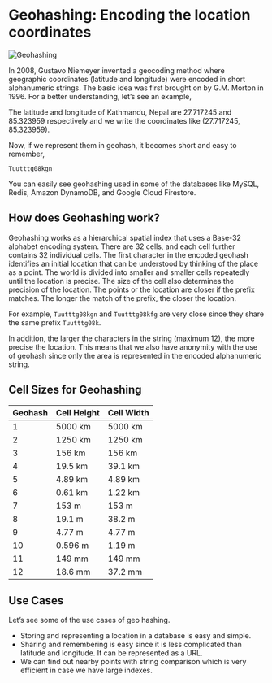 # Geohashing: Encoding the location coordinates

![Geohashing](https://miro.medium.com/max/720/1*iJsX719rBISdBKJTaTj0gQ.webp)

In 2008, Gustavo Niemeyer invented a geocoding method where geographic coordinates (latitude and longitude) were encoded in short alphanumeric strings. The basic idea was first brought on by G.M. Morton in 1996. For a better understanding, let’s see an example,

The latitude and longitude of Kathmandu, Nepal are 27.717245 and 85.323959 respectively and we write the coordinates like (27.717245, 85.323959).

Now, if we represent them in geohash, it becomes short and easy to remember,

`Tuutttg08kgn`

You can easily see geohashing used in some of the databases like MySQL, Redis, Amazon DynamoDB, and Google Cloud Firestore.

## How does Geohashing work?

Geohashing works as a hierarchical spatial index that uses a Base-32 alphabet encoding system. There are 32 cells, and each cell further contains 32 individual cells. The first character in the encoded geohash identifies an initial location that can be understood by thinking of the place as a point. The world is divided into smaller and smaller cells repeatedly until the location is precise. The size of the cell also determines the precision of the location. The points or the location are closer if the prefix matches. The longer the match of the prefix, the closer the location.

For example, `Tuutttg08kgn` and `Tuutttg08kfg` are very close since they share the same prefix `Tuutttg08k`.

In addition, the larger the characters in the string (maximum 12), the more precise the location. This means that we also have anonymity with the use of geohash since only the area is represented in the encoded alphanumeric string.

## Cell Sizes for Geohashing

| Geohash | Cell Height | Cell Width |
| ------- | ----------- | ---------- |
| 1       | 5000 km     | 5000 km    |
| 2       | 1250 km     | 1250 km    |
| 3       | 156 km      | 156 km     |
| 4       | 19.5 km     | 39.1 km    |
| 5       | 4.89 km     | 4.89 km    |
| 6       | 0.61 km     | 1.22 km    |
| 7       | 153 m       | 153 m      |
| 8       | 19.1 m      | 38.2 m     |
| 9       | 4.77 m      | 4.77 m     |
| 10      | 0.596 m     | 1.19 m     |
| 11      | 149 mm      | 149 mm     |
| 12      | 18.6 mm     | 37.2 mm    |

## Use Cases

Let’s see some of the use cases of geo hashing.

- Storing and representing a location in a database is easy and simple.
- Sharing and remembering is easy since it is less complicated than latitude and longitude. It can be represented as a URL.
- We can find out nearby points with string comparison which is very efficient in case we have large indexes.
